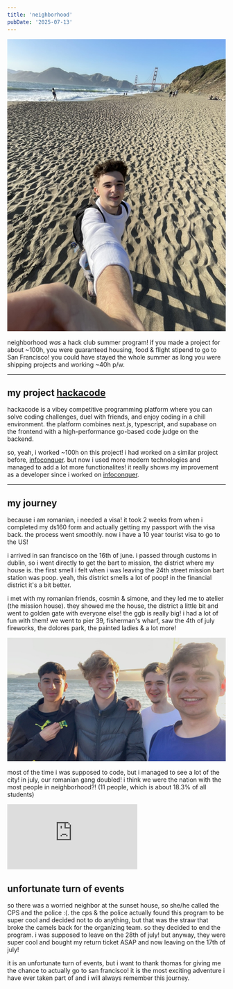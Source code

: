 ```yaml
---
title: 'neighborhood'
pubDate: '2025-07-13'
---
```


![baker beach](../../../public/bakerbeach.jpeg)

neighborhood *was* a hack club summer program! if you made a project for about ~100h, you were guaranteed housing, food & flight stipend to go to San Francisco! you could have stayed the whole summer as long you were shipping projects and working ~40h p/w.

---
## my project [hackacode](https://github.com/suceavahacks/hackacode)


hackacode is a vibey competitive programming platform where you can solve coding challenges, duel with friends, and enjoy coding in a chill environment. the platform combines next.js, typescript, and supabase on the frontend with a high-performance go-based code judge on the backend.

so, yeah, i worked ~100h on this project! i had worked on a similar project before, [infoconquer](https://github.com/xndadelin/Info-Conquer). but now i used more modern technologies and managed to add a lot more functionalites! it really shows my improvement as a developer since i worked on [infoconquer](https://github.com/xndadelin/Info-Conquer).

---

## my journey
because i am romanian, i needed a visa! it took 2 weeks from when i completed my ds160 form and actually getting my passport with the visa back. the process went smoothly. now i have a 10 year tourist visa to go to the US!

i arrived in san francisco on the 16th of june. i passed through customs in dublin, so i went directly to get the bart to mission, the district where my house is. the first smell i felt when i was leaving the 24th street mission bart station was poop. yeah, this district smells a lot of poop! in the financial district it's a bit better. 

i met with my romanian friends, cosmin & simone, and they led me to atelier (the mission house). they showed me the house, the district a little bit and went to golden gate with everyone else! the ggb is really big! i had a lot of fun with them! we went to pier 39, fisherman's wharf, saw the 4th of july fireworks, the dolores park, the painted ladies & a lot more!

![from left to right, vasile, cosmin, me and simone!](../../../public/romania.jpeg)

most of the time i was supposed to code, but i managed to see a lot of the city! in july, our romanian gang doubled! i think we were the nation with the most people in neighborhood?! (11 people, which is about 18.3% of all students)

<iframe src="https://streamable.com/e/76hyt9" frameborder="0" allowfullscreen></iframe>

## unfortunate turn of events
so there was a worried neighbor at the sunset house, so she/he called the CPS and the police :(. the cps & the police actually found this program to be super cool and decided not to do anything, but that was the straw that broke the camels back for the organizing team. so they decided to end the program. i was supposed to leave on the 28th of july! but anyway, they were super cool and bought my return ticket ASAP and now leaving on the 17th of july! 

it is an unfortunate turn of events, but i want to thank thomas for giving me the chance to actually go to san francisco! it is the most exciting adventure i have ever taken part of and i will always remember this journey.
